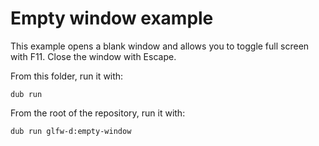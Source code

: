 # Empty window example

This example opens a blank window and allows you to toggle full screen with F11.
Close the window with Escape.

From this folder, run it with:
```
dub run
```

From the root of the repository, run it with:
```
dub run glfw-d:empty-window
```

